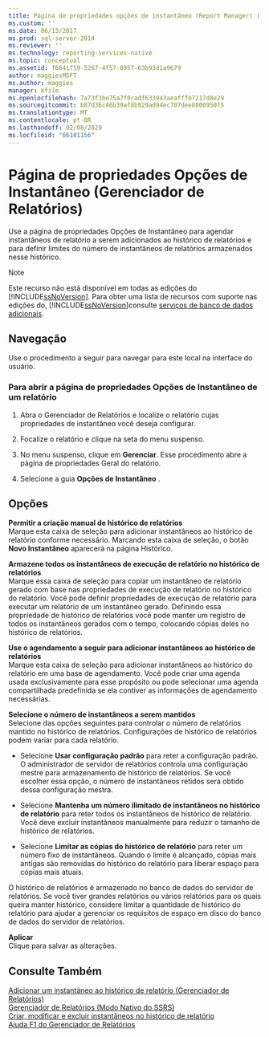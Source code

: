 ```yaml
---
title: Página de propriedades opções de instantâneo (Report Manager) | Microsoft Docs
ms.custom: ''
ms.date: 06/13/2017
ms.prod: sql-server-2014
ms.reviewer: ''
ms.technology: reporting-services-native
ms.topic: conceptual
ms.assetid: f6641f59-5267-4f57-8957-63b93d1a9679
author: maggiesMSFT
ms.author: maggies
manager: kfile
ms.openlocfilehash: 7a73f3be75a7f0cadf633943aeafffb7217d8e29
ms.sourcegitcommit: b87d36c46b39af8b929ad94ec707dee8800950f5
ms.translationtype: MT
ms.contentlocale: pt-BR
ms.lasthandoff: 02/08/2020
ms.locfileid: "66101156"
---
```

# <a name="snapshot-options-properties-page-report-manager"></a>Página de propriedades Opções de Instantâneo (Gerenciador de Relatórios)
  Use a página de propriedades Opções de Instantâneo para agendar instantâneos de relatório a serem adicionados ao histórico de relatórios e para definir limites do número de instantâneos de relatórios armazenados nesse histórico.  
  
> [!NOTE]  
>  Este recurso não está disponível em todas as edições do [!INCLUDE[ssNoVersion](../includes/ssnoversion-md.md)]. Para obter uma lista de recursos com suporte nas edições do, [!INCLUDE[ssNoVersion](../includes/ssnoversion-md.md)]consulte [serviços de banco de dados adicionais](../../2014/getting-started/features-supported-by-the-editions-of-sql-server-2014.md#Add_DBServices).  
  
## <a name="navigation"></a>Navegação  
 Use o procedimento a seguir para navegar para este local na interface do usuário.  
  
### <a name="to-open-the-snapshot-options-properties-page-for-a-report"></a>Para abrir a página de propriedades Opções de Instantâneo de um relatório  
  
1.  Abra o Gerenciador de Relatórios e localize o relatório cujas propriedades de instantâneo você deseja configurar.  
  
2.  Focalize o relatório e clique na seta do menu suspenso.  
  
3.  No menu suspenso, clique em **Gerenciar**. Esse procedimento abre a página de propriedades Geral do relatório.  
  
4.  Selecione a guia **Opções de Instantâneo** .  
  
## <a name="options"></a>Opções  
 **Permitir a criação manual de histórico de relatórios**  
 Marque esta caixa de seleção para adicionar instantâneos ao histórico de relatório conforme necessário. Marcando esta caixa de seleção, o botão **Novo Instantâneo** aparecerá na página Histórico.  
  
 **Armazene todos os instantâneos de execução de relatório no histórico de relatórios**  
 Marque essa caixa de seleção para copiar um instantâneo de relatório gerado com base nas propriedades de execução de relatório no histórico do relatório. Você pode definir propriedades de execução de relatório para executar um relatório de um instantâneo gerado. Definindo essa propriedade de histórico de relatórios você pode manter um registro de todos os instantâneos gerados com o tempo, colocando cópias deles no histórico de relatórios.  
  
 **Use o agendamento a seguir para adicionar instantâneos ao histórico de relatórios**  
 Marque esta caixa de seleção para adicionar instantâneos ao histórico do relatório em uma base de agendamento. Você pode criar uma agenda usada exclusivamente para esse propósito ou pode selecionar uma agenda compartilhada predefinida se ela contiver as informações de agendamento necessárias.  
  
 **Selecione o número de instantâneos a serem mantidos**  
 Selecione das opções seguintes para controlar o número de relatórios mantido no histórico de relatórios. Configurações de histórico de relatórios podem variar para cada relatório.  
  
-   Selecione **Usar configuração padrão** para reter a configuração padrão. O administrador de servidor de relatórios controla uma configuração mestre para armazenamento de histórico de relatórios. Se você escolher essa opção, o número de instantâneos retidos será obtido dessa configuração mestra.  
  
-   Selecione **Mantenha um número ilimitado de instantâneos no histórico de relatório** para reter todos os instantâneos de histórico de relatório. Você deve excluir instantâneos manualmente para reduzir o tamanho de histórico de relatórios.  
  
-   Selecione **Limitar as cópias do histórico de relatório** para reter um número fixo de instantâneos. Quando o limite é alcançado, cópias mais antigas são removidas do histórico do relatório para liberar espaço para cópias mais atuais.  
  
 O histórico de relatórios é armazenado no banco de dados do servidor de relatórios. Se você tiver grandes relatórios ou vários relatórios para os quais queira manter histórico, considere limitar a quantidade de histórico do relatório para ajudar a gerenciar os requisitos de espaço em disco do banco de dados do servidor de relatórios.  
  
 **Aplicar**  
 Clique para salvar as alterações.  
  
## <a name="see-also"></a>Consulte Também  
 [Adicionar um instantâneo ao histórico de relatório &#40;Gerenciador de Relatórios&#41;](report-server/add-a-snapshot-to-report-history-report-manager.md)   
 [Gerenciador de Relatórios &#40;Modo Nativo do SSRS&#41;](../../2014/reporting-services/report-manager-ssrs-native-mode.md)   
 [Criar, modificar e excluir instantâneos no histórico de relatório](report-server/create-modify-and-delete-snapshots-in-report-history.md)   
 [Ajuda F1 do Gerenciador de Relatórios](../../2014/reporting-services/report-manager-f1-help.md)  
  
  
